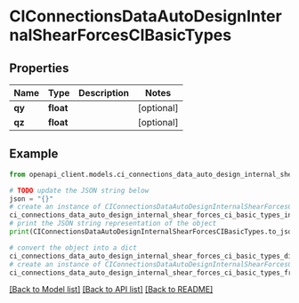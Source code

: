 # CIConnectionsDataAutoDesignInternalShearForcesCIBasicTypes


## Properties

Name | Type | Description | Notes
------------ | ------------- | ------------- | -------------
**qy** | **float** |  | [optional] 
**qz** | **float** |  | [optional] 

## Example

```python
from openapi_client.models.ci_connections_data_auto_design_internal_shear_forces_ci_basic_types import CIConnectionsDataAutoDesignInternalShearForcesCIBasicTypes

# TODO update the JSON string below
json = "{}"
# create an instance of CIConnectionsDataAutoDesignInternalShearForcesCIBasicTypes from a JSON string
ci_connections_data_auto_design_internal_shear_forces_ci_basic_types_instance = CIConnectionsDataAutoDesignInternalShearForcesCIBasicTypes.from_json(json)
# print the JSON string representation of the object
print(CIConnectionsDataAutoDesignInternalShearForcesCIBasicTypes.to_json())

# convert the object into a dict
ci_connections_data_auto_design_internal_shear_forces_ci_basic_types_dict = ci_connections_data_auto_design_internal_shear_forces_ci_basic_types_instance.to_dict()
# create an instance of CIConnectionsDataAutoDesignInternalShearForcesCIBasicTypes from a dict
ci_connections_data_auto_design_internal_shear_forces_ci_basic_types_from_dict = CIConnectionsDataAutoDesignInternalShearForcesCIBasicTypes.from_dict(ci_connections_data_auto_design_internal_shear_forces_ci_basic_types_dict)
```
[[Back to Model list]](../README.md#documentation-for-models) [[Back to API list]](../README.md#documentation-for-api-endpoints) [[Back to README]](../README.md)


